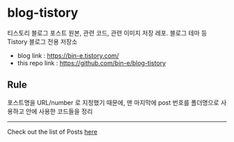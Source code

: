 # blog-tistory
티스토리 블로그 포스트 원본, 관련 코드, 관련 이미지 저장 레포. 블로그 테마 등 Tistory 블로그 전용 저장소

- blog link : https://bin-e.tistory.com/
- this repo link : https://github.com/bin-e/blog-tistory

## Rule
포스트명을 URL/number 로 지정했기 때문에, 맨 마지막에 post 번호를 폴더명으로 사용하고 안에 사용한 코드들을 정리

---

Check out the list of Posts [here](./posts)
